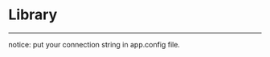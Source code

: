 # Library
***************************************************************

notice: put your connection string in app.config file.
